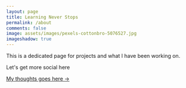 ```yaml
---
layout: page
title: Learning Never Stops
permalink: /about
comments: false
image: assets/images/pexels-cottonbro-5076527.jpg
imageshadow: true
---
```


This is a dedicated page for projects and what I have been working on.

Let's get more social here

<a target="_blank" href="patrickkyei.com/" class="btn btn-dark"> My thoughts goes here &rarr;</a>